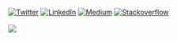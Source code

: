 [![Twitter](https://img.shields.io/badge/-chrisnkrueger-blue?style=flat&logo=Twitter&logoColor=white&link=https://twitter.com/ChrisKruegerDev/)](https://twitter.com/chrisnkrueger)
[![LinkedIn](https://img.shields.io/badge/-chrisnkrueger-blueviolet?style=flat&logo=Linkedin&logoColor=white&link=https://www.linkedin.com/in/ChrisKruegerDev/)](https://www.linkedin.com/in/chrisnkrueger)
[![Medium](https://img.shields.io/badge/-chrisnkrueger-black?style=flat&logo=Medium&logoColor=white&link=https://medium.com/@chrisnkrueger)](https://medium.com/@chrisnkrueger)
[![Stackoverflow](https://img.shields.io/badge/-chriskrueger-gray?style=flat&logo=stackoverflow&logoColor=orange&link=https://stackoverflow.com/users/9302272/chriskrueger)](https://stackoverflow.com/users/9302272/chriskrueger)
<br>
<br>
<a href="https://github.com/chrisnkrueger">
<img align="center" src="https://github-readme-stats.vercel.app/api?username=ChrisKruegerDev&count_private=true&include_all_commits=true&show_icons=true&locale=en" /> 
</a> 
